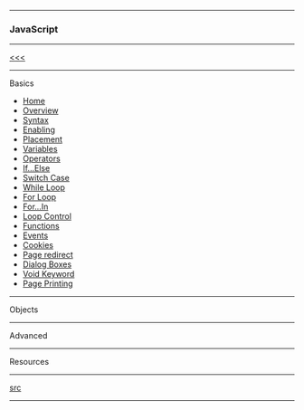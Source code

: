 
---

### JavaScript

---

[<<<](https://github.com/ttltrk/PRG/blob/master/PY/DOC/SC/SC.MD)

---

Basics

* <a href="https://github.com/ttltrk/WEB/blob/master/JS/DOC/BJSM/01/HOME.MD">Home</a>
* <a href="">Overview</a>
* <a href="">Syntax</a>
* <a href="">Enabling</a>
* <a href="">Placement</a>
* <a href="">Variables</a>
* <a href="">Operators</a>
* <a href="">If...Else</a>
* <a href="">Switch Case</a>
* <a href="">While Loop</a>
* <a href="">For Loop</a>
* <a href="">For...In</a>
* <a href="">Loop Control</a>
* <a href="">Functions</a>
* <a href="">Events</a>
* <a href="">Cookies</a>
* <a href="">Page redirect</a>
* <a href="">Dialog Boxes</a>
* <a href="">Void Keyword</a>
* <a href="">Page Printing</a>

---

Objects

---

Advanced

---

Resources

---

[src](https://www.tutorialspoint.com/javascript/index.htm)

---
